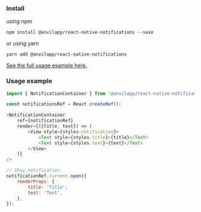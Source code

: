 ### Install
using npm
```
npm install @anvilapp/react-native-notifications --save
```
or using yarn
```
yarn add @anvilapp/react-native-notifications
```

[See the full usage example here.](https://github.com/pustylnikov/react-native-notifications/blob/master/example/App.tsx)

### Usage example
```javascript
import { NotificationContainer } from '@anvilapp/react-native-notifications';

const notificationsRef = React.createRef();

<NotificationContainer
    ref={notificationRef}
    render={({title, text}) => (
        <View style={styles.notification}>
            <Text style={styles.title}>{title}</Text>
            <Text style={styles.text}>{text}</Text>
        </View>
    )}
/>

// Show notification
notificationRef.current.open({
    renderProps: {
        title: 'Title',
        text: 'Text',
    },
});
```
